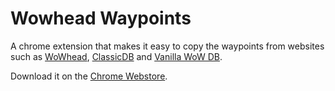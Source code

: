 # Wowhead Waypoints
A chrome extension that makes it easy to copy the waypoints from websites such as 
[WoWhead](https://www.wowhead.com/), 
[ClassicDB](https://classicdb.ch/) and 
[Vanilla WoW DB](https://vanillawowdb.com/).

Download it on the [Chrome Webstore](https://chrome.google.com/webstore/detail/wowhead-coords/bklpppgkhpfpeilcjkgjhabigjmehfno).
